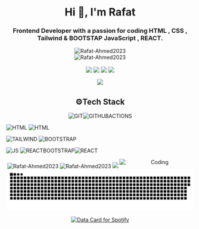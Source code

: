 <div align="center">
<h1>Hi 👋, I'm Rafat</h1>
<h3>Frontend Developer with a passion for coding HTML , CSS , Tailwind & BOOTSTAP JavaScript , REACT.</h3>
<img src="https://komarev.com/ghpvc/?username=Rafat-Ahmed2023&label=Profile%20views&color=0e75b6&style=flat" alt="Rafat-Ahmed2023" /><br>
<img src="https://github-profile-trophy.vercel.app/?username=Rafat-Ahmed2023&theme=gruvbox" alt="Rafat-Ahmed2023" /><br><br>
<a href="https://discord.com/users/974590170005389354" target="_blank"><img src="https://img.shields.io/badge/Discord-5865F2?style=for-the-badge&logo=discord&logoColor=white" target="_blank"></a>
<a href="https://www.facebook.com/profile.php?id=100054616691154&mibextid=ZbWKwL" target="_blank"><img src="https://img.shields.io/badge/Facebook-1877F2?style=for-the-badge&logo=facebook&logoColor=white" target="_blank"></a>
<a href="https://github.com/Rafat-Ahmed2023" target="_blank"><img src="https://img.shields.io/badge/GitHub-100000?style=for-the-badge&logo=github&logoColor=white" target="_blank"></a>
<a href="https://www.instagram.com/biskate_ykyk/"><img src="https://img.shields.io/badge/Instagram-E4405F?style=for-the-badge&logo=instagram&logoColor=white" target="_blank"></a>

<img src="https://user-images.githubusercontent.com/73097560/115834477-dbab4500-a447-11eb-908a-139a6edaec5c.gif"><h2>⚙Tech Stack</h3>
<img  src="https://cdn.jsdelivr.net/gh/devicons/devicon/icons/git/git-original.svg" alt="GIT" width="40" height="40"/><img  src="https://cdn.jsdelivr.net/gh/devicons/devicon@latest/icons/githubactions/githubactions-plain.svg" alt="GITHUBACTIONS" width="40" height="40"/>

<div align="left">
<img src="https://cdn.jsdelivr.net/gh/devicons/devicon/icons/html5/html5-original.svg" alt="HTML" width="40" height="40"/>  <img src="https://cdn.jsdelivr.net/gh/devicons/devicon/icons/css3/css3-original.svg" alt="HTML" width="40" height="40"/>


<img  src="https://cdn.jsdelivr.net/gh/devicons/devicon@latest/icons/tailwindcss/tailwindcss-original.svg" alt="TAILWIND" width="40" height="40"/> <img  src="https://cdn.jsdelivr.net/gh/devicons/devicon@latest/icons/bootstrap/bootstrap-original-wordmark.svg" alt="BOOTSTRAP" width="40" height="40"/>



<img src="https://cdn.jsdelivr.net/gh/devicons/devicon/icons/javascript/javascript-original.svg" alt="JS" width="40" height="40"/> <img src="https://cdn.jsdelivr.net/gh/devicons/devicon@latest/icons/reactbootstrap/reactbootstrap-original.svg" alt="REACTBOOTSTRAP" width="40" height="40" /><img src="https://cdn.jsdelivr.net/gh/devicons/devicon/icons/react/react-original-wordmark.svg" alt="REACT" width="40" height="40"/></div>
<img align="right" alt="Coding" width="200px" src="https://i.pinimg.com/originals/e1/a7/81/e1a781c2cfc49e4f02cc72293e853b05.gif">

###
###
###

<img height="180em" src="https://github-readme-stats.vercel.app/api?username=Rafat-Ahmed2023&show_icons=true&locale=en&theme=gruvbox&hide_border=true" alt="Rafat-Ahmed2023" />
<img height="180em" src="https://github-readme-streak-stats.herokuapp.com/?user=Rafat-Ahmed2023&theme=gruvbox&hide_border=true" alt="Rafat-Ahmed2023" />
<img src="https://github-readme-activity-graph.vercel.app/graph?username=Rafat-Ahmed2023&theme=gruvbox"/>



<picture>
  <source media="(prefers-color-scheme: dark)" srcset="https://raw.githubusercontent.com/Rafat-Ahmed2023/Rafat-Ahmed2023/output/github-contribution-grid-snake-dark.svg" />
  <source media="(prefers-color-scheme: light)" srcset="https://raw.githubusercontent.com/Rafat-Ahmed2023/Rafat-Ahmed2023/output/github-contribution-grid-snake.svg" />
  <img alt="github-snake" src="https://raw.githubusercontent.com/Rafat-Ahmed2023/Rafat-Ahmed2023/output/github-contribution-grid-snake-dark.svg" />
</picture>

<a href="https://open.spotify.com/user/31ghhotkvnf764nyoydxr52pwlem?si=bcb2ab0904ee4bd4"><img src="https://data-card-for-spotify.herokuapp.com/api/card?user_id=31ghhotkvnf764nyoydxr52pwlem" alt="Data Card for Spotify"></a>
</div>

